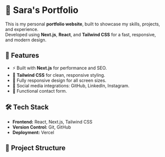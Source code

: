 # 🌟 Sara's Portfolio

This is my personal **portfolio website**, built to showcase my skills, projects, and experience.  
Developed using **Next.js**, **React**, and **Tailwind CSS** for a fast, responsive, and modern design.

## 🚀 Features
- ⚡ Built with **Next.js** for performance and SEO.
- 🎨 **Tailwind CSS** for clean, responsive styling.
- 📱 Fully responsive design for all screen sizes.
- 🔗 Social media integrations: GitHub, LinkedIn, Instagram.
- 📨 Functional contact form.

## 🛠 Tech Stack
- **Frontend:** React, Next.js, Tailwind CSS
- **Version Control:** Git, GitHub
- **Deployment:** Vercel

## 📂 Project Structure
